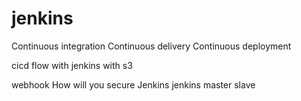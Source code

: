 # jenkins
Continuous integration
Continuous delivery
Continuous deployment

cicd flow with jenkins with s3

webhook
How will you secure Jenkins
jenkins master slave
